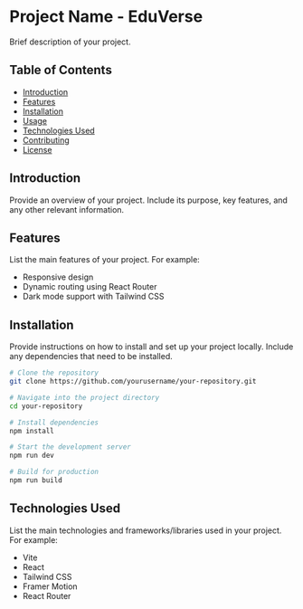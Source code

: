 # Project Name - EduVerse

Brief description of your project.

## Table of Contents

- [Introduction](#introduction)
- [Features](#features)
- [Installation](#installation)
- [Usage](#usage)
- [Technologies Used](#technologies-used)
- [Contributing](#contributing)
- [License](#license)

## Introduction

Provide an overview of your project. Include its purpose, key features, and any other relevant information.

## Features

List the main features of your project. For example:
- Responsive design
- Dynamic routing using React Router
- Dark mode support with Tailwind CSS

## Installation

Provide instructions on how to install and set up your project locally. Include any dependencies that need to be installed.

```bash
# Clone the repository
git clone https://github.com/yourusername/your-repository.git

# Navigate into the project directory
cd your-repository

# Install dependencies
npm install
```

```bash
# Start the development server
npm run dev

# Build for production
npm run build
```

## Technologies Used

List the main technologies and frameworks/libraries used in your project. For example:
- Vite
- React
- Tailwind CSS
- Framer Motion
- React Router
